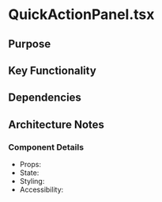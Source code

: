 # QuickActionPanel.tsx

## Purpose

## Key Functionality

## Dependencies

## Architecture Notes

### Component Details
- Props: 
- State: 
- Styling: 
- Accessibility: 
